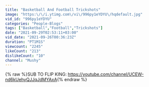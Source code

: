 ```yaml
---
title: "Basketball And Football Trickshots"
image: "https:\/\/i.ytimg.com\/vi\/996py1eYDYU\/hqdefault.jpg"
vid_id: "996py1eYDYU"
categories: "People-Blogs"
tags: ["Basketball","Football","Trickshots"]
date: "2021-09-29T02:53:11+03:00"
vid_date: "2021-09-26T00:36:23Z"
duration: "PT1M1S"
viewcount: "2245"
likeCount: "213"
dislikeCount: "10"
channel: "Mushy"
---
```

{% raw %}SUB TO FLIP KING: <a rel="nofollow" target="blank" href="https://youtube.com/channel/UCEW-nd6kUehyQJJqJdMYAxA">https://youtube.com/channel/UCEW-nd6kUehyQJJqJdMYAxA</a>{% endraw %}
